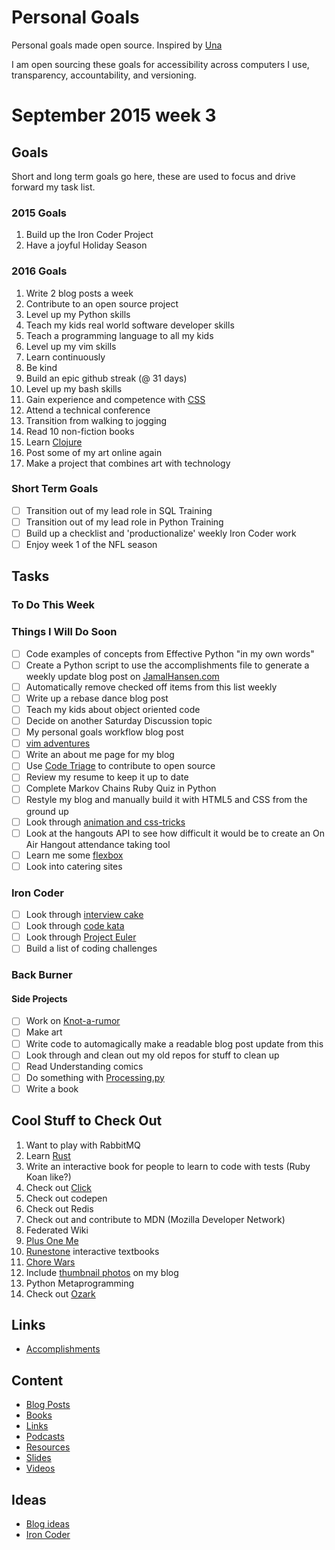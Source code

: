 Personal Goals
==============

Personal goals made open source.  Inspired by [Una](http://una.im/personal-goals-guide/)

I am open sourcing these goals for accessibility across computers I use, transparency, accountability, and versioning.

# September 2015 week 3

## Goals
Short and long term goals go here, these are used to focus and drive forward my task list.

### 2015 Goals
1. Build up the Iron Coder Project
2. Have a joyful Holiday Season

### 2016 Goals
1. Write 2 blog posts a week
2. Contribute to an open source project
3. Level up my Python skills
4. Teach my kids real world software developer skills
5. Teach a programming language to all my kids
6. Level up my vim skills
7. Learn continuously
8. Be kind
9. Build an epic github streak (@ 31 days)
10. Level up my bash skills
11. Gain experience and competence with [CSS](https://developer.mozilla.org/en-US/docs/Web/CSS)
12. Attend a technical conference
13. Transition from walking to jogging
14. Read 10 non-fiction books
15. Learn [Clojure](http://clojure.org/)
16. Post some of my art online again
17. Make a project that combines art with technology

### Short Term Goals
- [ ] Transition out of my lead role in SQL Training
- [ ] Transition out of my lead role in Python Training
- [ ] Build up a checklist and 'productionalize' weekly Iron Coder work
- [ ] Enjoy week 1 of the NFL season

## Tasks

### To Do This Week


### Things I Will Do Soon
- [ ] Code examples of concepts from Effective Python "in my own words"
- [ ] Create a Python script to use the accomplishments file to generate a weekly update blog post on [JamalHansen.com](http://jamalhansen.com)
- [ ] Automatically remove checked off items from this list weekly
- [ ] Write up a rebase dance blog post
- [ ] Teach my kids about object oriented code
- [ ] Decide on another Saturday Discussion topic
- [ ] My personal goals workflow blog post
- [ ] [vim adventures](http://vim-adventures.com/)
- [ ] Write an about me page for my blog
- [ ] Use [Code Triage](http://www.codetriage.com/) to contribute to open source
- [ ] Review my resume to keep it up to date
- [ ] Complete Markov Chains Ruby Quiz in Python
- [ ] Restyle my blog and manually build it with HTML5 and CSS from the ground up
- [ ] Look through [animation and css-tricks](https://css-tricks.com/almanac/properties/a/animation/)
- [ ] Look at the hangouts API to see how difficult it would be to create an On Air Hangout attendance taking tool
- [ ] Learn me some [flexbox](https://css-tricks.com/snippets/css/a-guide-to-flexbox/)
- [ ] Look into catering sites

### Iron Coder

- [ ] Look through [interview cake](https://www.interviewcake.com/)
- [ ] Look through [code kata](http://codekata.com/)
- [ ] Look through [Project Euler](https://projecteuler.net/)
- [ ] Build a list of coding challenges

### Back Burner

#### Side Projects
- [ ] Work on [Knot-a-rumor](https://github.com/jamalhansen/knot-a-rumor)
- [ ] Make art
- [ ] Write code to automagically make a readable blog post update from this
- [ ] Look through and clean out my old repos for stuff to clean up
- [ ] Read Understanding comics
- [ ] Do something with [Processing.py](http://py.processing.org/)
- [ ] Write a book

## Cool Stuff to Check Out
1. Want to play with RabbitMQ
2. Learn [Rust](https://www.rust-lang.org/)
4. Write an interactive book for people to learn to code with tests (Ruby Koan like?)
6. Check out [Click](http://click.pocoo.org/4/)
9. Check out codepen
10. Check out Redis
11. Check out and contribute to MDN (Mozilla Developer Network)
12. Federated Wiki
13. [Plus One Me](http://plusoneme.com)
14. [Runestone](http://runestoneinteractive.org/) interactive textbooks
15. [Chore Wars](http://chorewars.com)
16. Include [thumbnail photos](http://stackoverflow.com/questions/19274463/what-is-link-rel-image-src) on my blog
17. Python Metaprogramming
18. Check out [Ozark](https://ozark.cc/)

## Links

* [Accomplishments](https://github.com/jamalhansen/personal-goals/tree/master/accomplishments)

## Content

* [Blog Posts](https://github.com/jamalhansen/personal-goals/blob/master/content-list/blog-posts.md)
* [Books](https://github.com/jamalhansen/personal-goals/blob/master/content-list/books.md)
* [Links](https://github.com/jamalhansen/personal-goals/blob/master/content-list/links.md)
* [Podcasts](https://github.com/jamalhansen/personal-goals/blob/master/content-list/podcasts.md)
* [Resources](https://github.com/jamalhansen/personal-goals/blob/master/content-list/resources.md)
* [Slides](https://github.com/jamalhansen/personal-goals/blob/master/content-list/slides.md)
* [Videos](https://github.com/jamalhansen/personal-goals/blob/master/content-list/videos.md)

## Ideas

* [Blog ideas](https://github.com/jamalhansen/personal-goals/blob/master/ideas/blog-ideas.md)
* [Iron Coder](https://github.com/jamalhansen/personal-goals/blob/master/ideas/iron-coder.md)